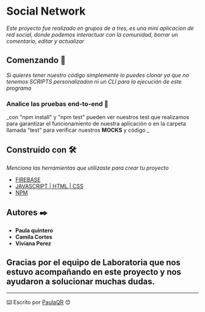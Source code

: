 # Social Network 

_Este proyecto fue realizado en grupos de a tres, es una mini aplicacion de red social, donde podemos interactuar con la comunidad, borrar un comentario, editar y actualizar_

## Comenzando 🚀

_Si quieres tener nuestro código simplemente lo puedes clonar ya que no tenemos SCRIPTS personalizadon ni un CLI para la ejecución de este programa_


### Analice las pruebas end-to-end 🔩

_con "npm install" y "npm test" pueden ver nuestros test que realizamos para garantizar el funcionamiento de nuestra aplicación o en la carpeta llamada "test" para verificar nuestros __MOCKS__ y código _ 

## Construido con 🛠️

_Menciona las herramientas que utilizaste para crear tu proyecto_

* [FIREBASE](https://firebase.google.com/?hl=es) 
* [JAVASCRIPT | HTML | CSS ](https://developer.mozilla.org/es/docs/Web/JavaScript) 
* [NPM ](https://www.npmjs.com/) 


## Autores ✒️

* **Paula quintero** 
* **Camila Cortes** 
* **Viviana Perez** 



## Gracias por el equipo de Laboratoria que nos estuvo acompañando en este proyecto y nos ayudaron a solucionar muchas dudas. 


---
⌨️ Escrito por [PaulaQR](https://github.com/PaulaQR) 😊
